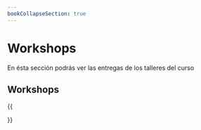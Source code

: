 ```yaml
---
bookCollapseSection: true
---
```


# Workshops

En ésta sección podrás ver las entregas de los talleres del curso

## Workshops

{{<section>}}
